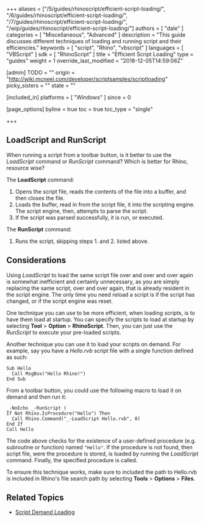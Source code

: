 +++
aliases = ["/5/guides/rhinoscript/efficient-script-loading/", "/6/guides/rhinoscript/efficient-script-loading/", "/7/guides/rhinoscript/efficient-script-loading/", "/wip/guides/rhinoscript/efficient-script-loading/"]
authors = [ "dale" ]
categories = [ "Miscellaneous", "Advanced" ]
description = "This guide discusses different techniques of loading and running script and their efficiencies."
keywords = [ "script", "Rhino", "vbscript" ]
languages = [ "VBScript" ]
sdk = [ "RhinoScript" ]
title = "Efficient Script Loading"
type = "guides"
weight = 1
override_last_modified = "2018-12-05T14:59:06Z"

[admin]
TODO = ""
origin = "http://wiki.mcneel.com/developer/scriptsamples/scriptloading"
picky_sisters = ""
state = ""

[included_in]
platforms = [ "Windows" ]
since = 0

[page_options]
byline = true
toc = true
toc_type = "single"

+++

 
## LoadScript and RunScript

When running a script from a toolbar button, is it better to use the *LoadScript* command or *RunScript* command?  Which is better for Rhino, resource wise?

The **LoadScript** command:

1. Opens the script file, reads the contents of the file into a buffer, and then closes the file.
1. Loads the buffer, read in from the script file, it into the scripting engine. The script engine, then, attempts to parse the script.
1. If the script was parsed successfully, it is run, or executed.

The **RunScript** command:

1. Runs the script, skipping steps 1. and 2. listed above.

## Considerations

Using *LoadScript* to load the same script file over and over and over again is somewhat inefficient and certainly unnecessary, as you are simply replacing the same script, over and over again, that is already resident in the script engine. The only time you need reload a script is if the script has changed, or if the script engine was reset.

One technique you can use to be more efficient, when loading scripts, is to have them load at startup. You can specify the scripts to load at startup by selecting **Tool** > **Option** > **RhinoScript**. Then, you can just use the *RunScript* to execute your pre-loaded scripts.

Another technique you can use it to load your scripts on demand. For example, say you have a *Hello.rvb* script file with a single function defined as such:

```vbnet
Sub Hello
  Call MsgBox("Hello Rhino!")
End Sub
```

From a toolbar button, you could use the following macro to load it on demand and then run it:

```vbnet
_-NoEcho _-RunScript (
If Not Rhino.IsProcedure("Hello") Then
  Call Rhino.Command("_-LoadScript Hello.rvb", 0)
End If
Call Hello
```

The code above checks for the existence of a user-defined procedure (e.g. subroutine or function) named `"Hello"`. If the procedure is not found, then script file, were the procedure is stored, is loaded by running the *LoadScript* command.  Finally, the specified procedure is called.

To ensure this technique works, make sure to included the path to Hello.rvb is included in Rhino's file search path by selecting **Tools** > **Options** > **Files**.

## Related Topics

- [Script Demand Loading](/guides/rhinoscript/script-demand-load)
